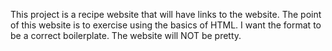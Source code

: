This project is a recipe website that will have links to the website.
The point of this website is to exercise using the basics of HTML.
I want the format to be a correct boilerplate. 
The website will NOT be pretty.